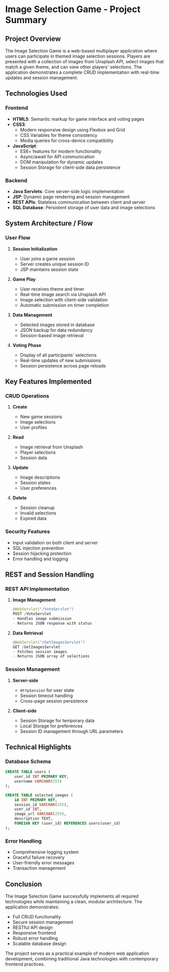 # Image Selection Game - Project Summary

## Project Overview
The Image Selection Game is a web-based multiplayer application where users can participate in themed image selection sessions. Players are presented with a collection of images from Unsplash API, select images that match a given theme, and can view other players' selections. The application demonstrates a complete CRUD implementation with real-time updates and session management.

## Technologies Used

### Frontend
- **HTML5**: Semantic markup for game interface and voting pages
- **CSS3**: 
  - Modern responsive design using Flexbox and Grid
  - CSS Variables for theme consistency
  - Media queries for cross-device compatibility
- **JavaScript**:
  - ES6+ features for modern functionality
  - Async/await for API communication
  - DOM manipulation for dynamic updates
  - Session Storage for client-side data persistence

### Backend
- **Java Servlets**: Core server-side logic implementation
- **JSP**: Dynamic page rendering and session management
- **REST APIs**: Stateless communication between client and server
- **SQL Database**: Persistent storage of user data and image selections

## System Architecture / Flow

### User Flow
1. **Session Initialization**
   - User joins a game session
   - Server creates unique session ID
   - JSP maintains session state

2. **Game Play**
   - User receives theme and timer
   - Real-time image search via Unsplash API
   - Image selection with client-side validation
   - Automatic submission on timer completion

3. **Data Management**
   - Selected images stored in database
   - JSON backup for data redundancy
   - Session-based image retrieval

4. **Voting Phase**
   - Display of all participants' selections
   - Real-time updates of new submissions
   - Session persistence across page reloads

## Key Features Implemented

### CRUD Operations
1. **Create**
   - New game sessions
   - Image selections
   - User profiles

2. **Read**
   - Image retrieval from Unsplash
   - Player selections
   - Session data

3. **Update**
   - Image descriptions
   - Session states
   - User preferences

4. **Delete**
   - Session cleanup
   - Invalid selections
   - Expired data

### Security Features
- Input validation on both client and server
- SQL injection prevention
- Session hijacking protection
- Error handling and logging

## REST and Session Handling

### REST API Implementation
1. **Image Management**
   ```java
   @WebServlet("/VoteServlet")
   POST /VoteServlet
   - Handles image submission
   - Returns JSON response with status
   ```

2. **Data Retrieval**
   ```java
   @WebServlet("/GetImagesServlet")
   GET /GetImagesServlet
   - Fetches session images
   - Returns JSON array of selections
   ```

### Session Management
1. **Server-side**
   - `HttpSession` for user state
   - Session timeout handling
   - Cross-page session persistence

2. **Client-side**
   - Session Storage for temporary data
   - Local Storage for preferences
   - Session ID management through URL parameters

## Technical Highlights

### Database Schema
```sql
CREATE TABLE users (
    user_id INT PRIMARY KEY,
    username VARCHAR(255)
);

CREATE TABLE selected_images (
    id INT PRIMARY KEY,
    session_id VARCHAR(255),
    user_id INT,
    image_url VARCHAR(255),
    description TEXT,
    FOREIGN KEY (user_id) REFERENCES users(user_id)
);
```

### Error Handling
- Comprehensive logging system
- Graceful failure recovery
- User-friendly error messages
- Transaction management

## Conclusion
The Image Selection Game successfully implements all required technologies while maintaining a clean, modular architecture. The application demonstrates:
- Full CRUD functionality
- Secure session management
- RESTful API design
- Responsive frontend
- Robust error handling
- Scalable database design

The project serves as a practical example of modern web application development, combining traditional Java technologies with contemporary frontend practices. 